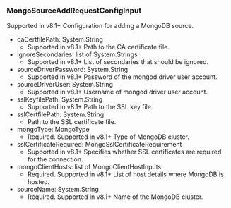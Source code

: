 ### MongoSourceAddRequestConfigInput
Supported in v8.1+
  Configuration for adding a MongoDB source.

- caCertfilePath: System.String
  - Supported in v8.1+
      Path to the CA certificate file.
- ignoreSecondaries: list of System.Strings
  - Supported in v8.1+
      List of secondaries that should be ignored.
- sourceDriverPassword: System.String
  - Supported in v8.1+
      Password of the mongod driver user account.
- sourceDriverUser: System.String
  - Supported in v8.1+
      Username of mongod driver user account.
- sslKeyfilePath: System.String
  - Supported in v8.1+
      Path to the SSL key file.
- sslCertfilePath: System.String
  - Path to the SSL certificate file.
- mongoType: MongoType
  - Required. Supported in v8.1+
      Type of MongoDB cluster.
- sslCertificateRequired: MongoSslCertificateRequirement
  - Supported in v8.1+
      Specifies whether SSL certificates are required for the connection.
- mongoClientHosts: list of MongoClientHostInputs
  - Required. Supported in v8.1+
      List of host details where MongoDB is hosted.
- sourceName: System.String
  - Required. Supported in v8.1+
      Name of the MongoDB cluster.
